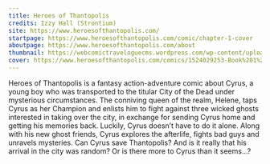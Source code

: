 ```yaml
---
title: Heroes of Thantopolis
credits: Izzy Hall (Strontium)
site: https://www.heroesofthantopolis.com/
startpage: https://www.heroesofthantopolis.com/comic/chapter-1-cover
aboutpage: https://www.heroesofthantopolis.com/about
thumbnail: https://webcomictraveloguecms.wordpress.com/wp-content/uploads/2024/09/300x250_heroesofthantopolis.png
cover: https://www.heroesofthantopolis.com/comics/1524029253-Book%201%20cover%20for%20web.png
---
```


Heroes of Thantopolis is a fantasy action-adventure comic about Cyrus, a young boy who was transported to the titular City of the Dead under mysterious circumstances. The conniving queen of the realm, Helene, taps Cyrus as her Champion and enlists him to fight against three wicked ghosts interested in taking over the city, in exchange for sending Cyrus home and getting his memories back. Luckily, Cyrus doesn’t have to do it alone. Along with his new ghost friends, Cyrus explores the afterlife, fights bad guys and unravels mysteries. Can Cyrus save Thantopolis? And is it really that his arrival in the city was random? Or is there more to Cyrus than it seems…?